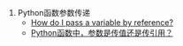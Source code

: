 1. Python函数参数传递
    - [How do I pass a variable by reference?](https://stackoverflow.com/questions/986006/how-do-i-pass-a-variable-by-reference)
    - [Python函数中，参数是传值还是传引用？](https://foofish.net/python-function-args.html)
